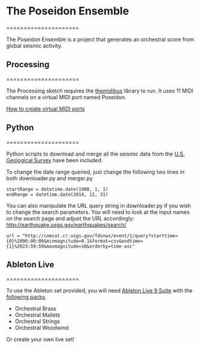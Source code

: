 # The Poseidon Ensemble
=====================

The Poseidon Ensemble is a project that generates an orchestral score from global seismic activity.

## Processing
=====================

The Processing sketch requires the [themidibus](https://github.com/sparks/themidibus) library to run. It uses 11 MIDI channels on a virtual MIDI port named Poseidon. 

[How to create virtual MIDI ports](https://www.ableton.com/en/articles/using-virtual-MIDI-buses-live/)

## Python
=====================

Python scripts to download and merge all the seismic data from the [U.S. Geological Survey](http://earthquake.usgs.gov/earthquakes/search/) have been included. 

To change the date range queried, just change the following two lines in both downloader.py and merger.py

```
startRange = datetime.date(1900, 1, 1)
endRange = datetime.date(2014, 12, 31)
```

You can also manipulate the URL query string in downloader.py if you wish to change the search parameters. You will need to look at the input names on the search page and adjust the URL accordingly: http://earthquake.usgs.gov/earthquakes/search/

```
url = "http://comcat.cr.usgs.gov/fdsnws/event/1/query?starttime={0}%2000:00:00&minmagnitude=0.1&format=csv&endtime={1}%2023:59:59&maxmagnitude=10&orderby=time-asc"
```

## Ableton Live
=====================

To use the Ableton set provided, you will need [Ableton Live 9 Suite](https://www.ableton.com/en/live/new-in-9/) with the [following packs](https://www.ableton.com/en/packs/#?genres=orchestral). 
* Orchestral Brass
* Orchestral Mallets
* Orchestral Strings
* Orchestral Woodwind

Or create your own live set!
